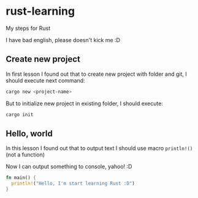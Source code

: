 # rust-learning

My steps for Rust

I have bad english, please doesn't kick me :D

## Create new project

In first lesson I found out that to create new project with folder and git, I should execute next command:

```sh
cargo new <project-name>
```

But to initialize new project in existing folder, I should execute:

```sh
cargo init
```

## Hello, world

In this lesson I found out that to output text I should use macro `println!()` (not a function)

Now I can output something to console, yahoo! :D

```rust
fn main() {
  println!("Hello, I'm start learning Rust :D")
}
```
